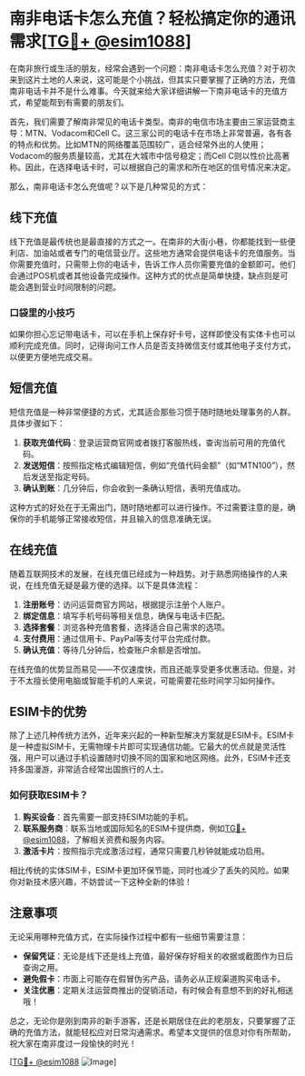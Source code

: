 # 南非电话卡怎么充值？轻松搞定你的通讯需求[[TG💪+ @esim1088](https://t.me/s/esim1088)]

在南非旅行或生活的朋友，经常会遇到一个问题：南非电话卡怎么充值？对于初次来到这片土地的人来说，这可能是个小挑战，但其实只要掌握了正确的方法，充值南非电话卡并不是什么难事。今天就来给大家详细讲解一下南非电话卡的充值方式，希望能帮到有需要的朋友们。

首先，我们需要了解南非常见的电话卡类型。南非的电信市场主要由三家运营商主导：MTN、Vodacom和Cell C。这三家公司的电话卡在市场上非常普遍，各有各的特点和优势。比如MTN的网络覆盖范围较广，适合经常外出的人使用；Vodacom的服务质量较高，尤其在大城市中信号稳定；而Cell C则以性价比高著称。因此，在选择电话卡时，可以根据自己的需求和所在地区的信号情况来决定。

那么，南非电话卡怎么充值呢？以下是几种常见的方式：

## 线下充值

线下充值是最传统也是最直接的方式之一。在南非的大街小巷，你都能找到一些便利店、加油站或者专门的电信营业厅。这些地方通常会提供电话卡的充值服务。当你需要充值时，只需带上你的电话卡，告诉工作人员你需要充值的金额即可。他们会通过POS机或者其他设备完成操作。这种方式的优点是简单快捷，缺点则是可能会遇到营业时间限制的问题。

### 口袋里的小技巧

如果你担心忘记带电话卡，可以在手机上保存好卡号，这样即使没有实体卡也可以顺利完成充值。同时，记得询问工作人员是否支持微信支付或其他电子支付方式，以便更方便地完成交易。

## 短信充值

短信充值是一种非常便捷的方式，尤其适合那些习惯于随时随地处理事务的人群。具体步骤如下：

1. **获取充值代码**：登录运营商官网或者拨打客服热线，查询当前可用的充值代码。
2. **发送短信**：按照指定格式编辑短信，例如“充值代码金额”（如“MTN100”），然后发送至指定号码。
3. **确认到账**：几分钟后，你会收到一条确认短信，表明充值成功。

这种方式的好处在于无需出门，随时随地都可以进行操作。不过需要注意的是，确保你的手机能够正常接收短信，并且输入的信息准确无误。

## 在线充值

随着互联网技术的发展，在线充值已经成为一种趋势。对于熟悉网络操作的人来说，在线充值无疑是最方便的选择。以下是具体流程：

1. **注册账号**：访问运营商官方网站，根据提示注册个人账户。
2. **绑定信息**：填写手机号码等相关信息，确保与电话卡匹配。
3. **选择套餐**：浏览各种充值套餐，选择适合自己需求的选项。
4. **支付费用**：通过信用卡、PayPal等支付平台完成付款。
5. **确认充值**：等待几分钟后，检查账户余额是否增加。

在线充值的优势显而易见——不仅速度快，而且还能享受更多优惠活动。但是，对于不太擅长使用电脑或智能手机的人来说，可能需要花些时间学习如何操作。

## ESIM卡的优势

除了上述几种传统方法外，近年来兴起的一种新型解决方案就是ESIM卡。ESIM卡是一种虚拟SIM卡，无需物理卡片即可实现通信功能。它最大的优点就是灵活性强，用户可以通过手机设置随时切换不同的国家和地区网络。此外，ESIM卡还支持多国漫游，非常适合经常出国旅行的人士。

### 如何获取ESIM卡？

1. **购买设备**：首先需要一部支持ESIM功能的手机。
2. **联系服务商**：联系当地或国际知名的ESIM卡提供商，例如[TG💪+ @esim1088](https://t.me/s/esim1088)，了解相关资费和服务内容。
3. **激活卡片**：按照指示完成激活过程，通常只需要几秒钟就能成功启用。

相比传统的实体SIM卡，ESIM卡更加环保节能，同时也减少了丢失的风险。如果你对新技术感兴趣，不妨尝试一下这种全新的体验！

## 注意事项

无论采用哪种充值方式，在实际操作过程中都有一些细节需要注意：

- **保留凭证**：无论是线下还是线上充值，最好保存好相关的收据或截图作为日后查询之用。
- **避免假卡**：市面上可能存在假冒伪劣产品，请务必从正规渠道购买电话卡。
- **关注优惠**：定期关注运营商推出的促销活动，有时候会有意想不到的好礼相送哦！

总之，无论你是刚到南非的新手游客，还是长期居住在此的老朋友，只要掌握了正确的充值方法，就能轻松应对日常沟通需求。希望本文提供的信息对你有所帮助，祝大家在南非度过一段愉快的时光！

[[TG💪+ @esim1088](https://t.me/s/esim1088) ![Image](https://i.postimg.cc/4NQfJmqS/Snipaste-2025-05-13-00-14-12.png)]